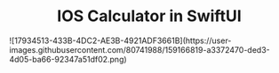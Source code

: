 <h1 align="center">IOS Calculator in SwiftUI</h1>
![17934513-433B-4DC2-AE3B-4921ADF3661B](https://user-images.githubusercontent.com/80741988/159166819-a3372470-ded3-4d05-ba66-92347a51df02.png)
